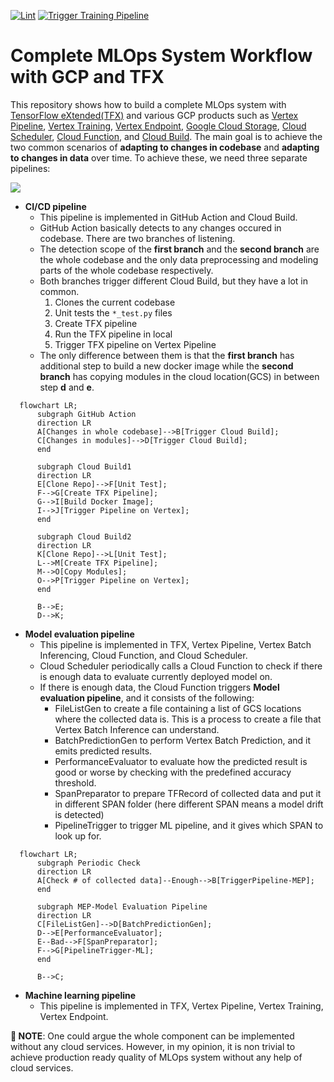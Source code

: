 [![Lint](https://github.com/deep-diver/complete-mlops-system-workflow/actions/workflows/black.yml/badge.svg?branch=main)](https://github.com/deep-diver/complete-mlops-system-workflow/actions/workflows/black.yml) [![Trigger Training Pipeline](https://github.com/deep-diver/complete-mlops-system-workflow/actions/workflows/cd-traing-pipeline.yml/badge.svg)](https://github.com/deep-diver/complete-mlops-system-workflow/actions/workflows/cd-traing-pipeline.yml)

# Complete MLOps System Workflow with GCP and TFX

This repository shows how to build a complete MLOps system with [TensorFlow eXtended(TFX)](https://www.tensorflow.org/tfx) and various GCP products such as [Vertex Pipeline](https://cloud.google.com/vertex-ai/docs/pipelines), [Vertex Training](https://cloud.google.com/vertex-ai/docs/training/custom-training), [Vertex Endpoint](https://cloud.google.com/vertex-ai/docs/predictions/deploy-model-api), [Google Cloud Storage](https://cloud.google.com/products/storage/), [Cloud Scheduler](https://cloud.google.com/scheduler), [Cloud Function](https://cloud.google.com/functions), and [Cloud Build](https://cloud.google.com/build). The main goal is to achieve the two common scenarios of **adapting to changes in codebase** and **adapting to changes in data** over time. To achieve these, we need three separate pipelines:

![](https://i.ibb.co/7SkTrzS/Screen-Shot-2022-05-22-at-2-16-47-AM.png)

- **CI/CD pipeline**
  - This pipeline is implemented in GitHub Action and Cloud Build.
  - GitHub Action basically detects to any changes occured in codebase. There are two branches of listening. 
  - The detection scope of the **first branch** and the **second branch** are the whole codebase and the only data preprocessing and modeling parts of the whole codebase respectively.
  - Both branches trigger different Cloud Build, but they have a lot in common.
    1. Clones the current codebase
    2. Unit tests the `*_test.py` files
    3. Create TFX pipeline
    4. Run the TFX pipeline in local
    5. Trigger TFX pipeline on Vertex Pipeline
  - The only difference between them is that the **first branch** has additional step to build a new docker image while the **second branch** has copying modules in the cloud location(GCS) in between step **d** and **e**.


```mermaid
  flowchart LR;
      subgraph GitHub Action
      direction LR      
      A[Changes in whole codebase]-->B[Trigger Cloud Build];
      C[Changes in modules]-->D[Trigger Cloud Build];           
      end
      
      subgraph Cloud Build1
      direction LR 
      E[Clone Repo]-->F[Unit Test];
      F-->G[Create TFX Pipeline];
      G-->I[Build Docker Image];
      I-->J[Trigger Pipeline on Vertex];
      end
      
      subgraph Cloud Build2
      direction LR
      K[Clone Repo]-->L[Unit Test];
      L-->M[Create TFX Pipeline];
      M-->O[Copy Modules];
      O-->P[Trigger Pipeline on Vertex];
      end      
      
      B-->E;
      D-->K;
```      

- **Model evaluation pipeline**
  - This pipeline is implemented in TFX, Vertex Pipeline, Vertex Batch Inferencing, Cloud Function, and Cloud Scheduler.
  - Cloud Scheduler periodically calls a Cloud Function to check if there is enough data to evaluate currently deployed model on. 
  - If there is enough data, the Cloud Function triggers **Model evaluation pipeline**, and it consists of the following:
    - FileListGen to create a file containing a list of GCS locations where the collected data is. This is a process to create a file that Vertex Batch Inference can understand.
    - BatchPredictionGen to perform Vertex Batch Prediction, and it emits predicted results.
    - PerformanceEvaluator to evaluate how the predicted result is good or worse by checking with the predefined accuracy threshold.
    - SpanPreparator to prepare TFRecord of collected data and put it in different SPAN folder (here different SPAN means a model drift is detected)
    - PipelineTrigger to trigger ML pipeline, and it gives which SPAN to look up for.

```mermaid
  flowchart LR;
      subgraph Periodic Check
      direction LR
      A[Check # of collected data]--Enough-->B[TriggerPipeline-MEP];
      end
      
      subgraph MEP-Model Evaluation Pipeline
      direction LR 
      C[FileListGen]-->D[BatchPredictionGen];
      D-->E[PerformanceEvaluator];
      E--Bad-->F[SpanPreparator];
      F-->G[PipelineTrigger-ML];
      end
      
      B-->C;
```      

- **Machine learning pipeline**
  - This pipeline is implemented in TFX, Vertex Pipeline, Vertex Training, Vertex Endpoint.


**👋 NOTE**: One could argue the whole component can be implemented without any cloud services. However, in my opinion, it is non trivial to achieve production ready quality of MLOps system without any help of cloud services. 
